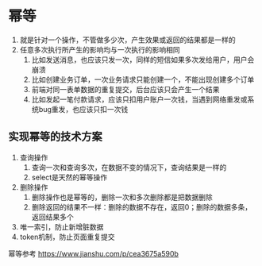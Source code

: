 # 幂等

1. 就是针对一个操作，不管做多少次，产生效果或返回的结果都是一样的
2. 任意多次执行所产生的影响均与一次执行的影响相同
   1. 比如发送消息，也应该只发一次，同样的短信如果多次发给用户，用户会崩溃
   2. 比如创建业务订单，一次业务请求只能创建一个，不能出现创建多个订单
   3. 前端对同一表单数据的重复提交，后台应该只会产生一个结果
   4. 比如发起一笔付款请求，应该只扣用户账户一次钱，当遇到网络重发或系统bug重发，也应该只扣一次钱





## 实现幂等的技术方案

1. 查询操作
   1. 查询一次和查询多次，在数据不变的情况下，查询结果是一样的
   2. select是天然的幂等操作
2. 删除操作
   1. 删除操作也是幂等的，删除一次和多次删除都是把数据删除
   2. 删除返回的结果不一样：删除的数据不存在，返回0；删除的数据多条，返回结果多个
3. 唯一索引，防止新增脏数据
4. token机制，防止页面重复提交



幂等参考 https://www.jianshu.com/p/cea3675a590b